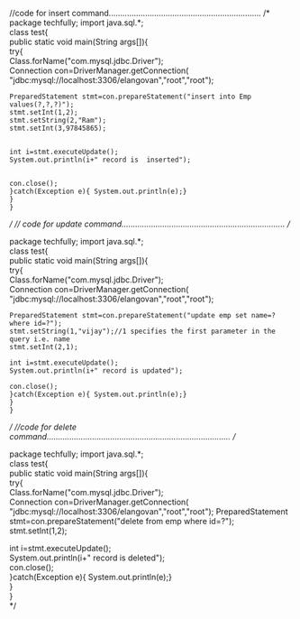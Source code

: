 //code for insert command...................................................................
/*
package techfully;
	import java.sql.*;  
	class test{  
	public static void main(String args[]){  
	try{  
	Class.forName("com.mysql.jdbc.Driver");  
	Connection con=DriverManager.getConnection(  
	"jdbc:mysql://localhost:3306/elangovan","root","root");  
	
	PreparedStatement stmt=con.prepareStatement("insert into Emp values(?,?,?)");  
	stmt.setInt(1,2);
	stmt.setString(2,"Ram"); 
	stmt.setInt(3,97845865);
	
	  
	int i=stmt.executeUpdate();  
	System.out.println(i+" record is  inserted");  
	
	
	con.close();  
	}catch(Exception e){ System.out.println(e);}  
	}  
	} 
	
	 
	 
*/
// code for update command........................................................................
/*
 
package techfully;
	import java.sql.*;  
	class test{  
	public static void main(String args[]){  
	try{  
	Class.forName("com.mysql.jdbc.Driver");  
	Connection con=DriverManager.getConnection(  
	"jdbc:mysql://localhost:3306/elangovan","root","root");  
	
	PreparedStatement stmt=con.prepareStatement("update emp set name=? where id=?");  
	stmt.setString(1,"vijay");//1 specifies the first parameter in the query i.e. name  
	stmt.setInt(2,1);  
	  
	int i=stmt.executeUpdate();  
	System.out.println(i+" record is updated"); 
	
	con.close();  
	}catch(Exception e){ System.out.println(e);}  
	}  
	} 
	
	 
*/
//code for delete command.................................................................................
/*
 
 
package techfully;
import java.sql.*;  
class test{  
public static void main(String args[]){  
try{  
Class.forName("com.mysql.jdbc.Driver");  
Connection con=DriverManager.getConnection(  
"jdbc:mysql://localhost:3306/elangovan","root","root"); 
PreparedStatement stmt=con.prepareStatement("delete from emp where id=?");  
stmt.setInt(1,2);  
  
int i=stmt.executeUpdate();  
System.out.println(i+" record is  deleted");  
con.close();  
}catch(Exception e){ System.out.println(e);}  
}  
}  
*/

